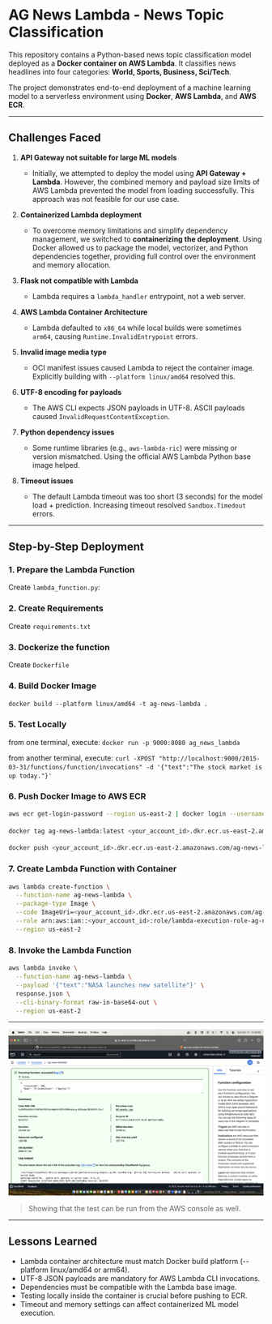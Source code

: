 # AG News Lambda - News Topic Classification

This repository contains a Python-based news topic classification model deployed as a **Docker container on AWS Lambda**. It classifies news headlines into four categories: **World, Sports, Business, Sci/Tech**.  

The project demonstrates end-to-end deployment of a machine learning model to a serverless environment using **Docker**, **AWS Lambda**, and **AWS ECR**.

---

## Challenges Faced
1. **API Gateway not suitable for large ML models**  
   - Initially, we attempted to deploy the model using **API Gateway + Lambda**. However, the combined memory and payload size limits of AWS Lambda prevented the model from loading successfully. This approach was not feasible for our use case.

2. **Containerized Lambda deployment**  
   - To overcome memory limitations and simplify dependency management, we switched to **containerizing the deployment**. Using Docker allowed us to package the model, vectorizer, and Python dependencies together, providing full control over the environment and memory allocation.

3. **Flask not compatible with Lambda**  
   - Lambda requires a `lambda_handler` entrypoint, not a web server.

4. **AWS Lambda Container Architecture**  
   - Lambda defaulted to `x86_64` while local builds were sometimes `arm64`, causing `Runtime.InvalidEntrypoint` errors.

5. **Invalid image media type**  
   - OCI manifest issues caused Lambda to reject the container image. Explicitly building with `--platform linux/amd64` resolved this.

6. **UTF-8 encoding for payloads**  
   - The AWS CLI expects JSON payloads in UTF-8. ASCII payloads caused `InvalidRequestContentException`.

7. **Python dependency issues**  
   - Some runtime libraries (e.g., `aws-lambda-ric`) were missing or version mismatched. Using the official AWS Lambda Python base image helped.

8. **Timeout issues**  
   - The default Lambda timeout was too short (3 seconds) for the model load + prediction. Increasing timeout resolved `Sandbox.Timedout` errors.

---

## Step-by-Step Deployment

### 1. Prepare the Lambda Function
Create `lambda_function.py`:

### 2. Create Requirements
Create `requirements.txt`

### 3. Dockerize the function
Create `Dockerfile`

### 4. Build Docker Image
```docker build --platform linux/amd64 -t ag-news-lambda .```

### 5. Test Locally
from one terminal, execute:
```docker run -p 9000:8080 ag_news_lambda```

from another terminal, execute:
```curl -XPOST "http://localhost:9000/2015-03-31/functions/function/invocations" -d '{"text":"The stock market is up today."}'```

### 6. Push Docker Image to AWS ECR
```bash
aws ecr get-login-password --region us-east-2 | docker login --username AWS --password-stdin <your_account_id>.dkr.ecr.us-east-2.amazonaws.com

docker tag ag-news-lambda:latest <your_account_id>.dkr.ecr.us-east-2.amazonaws.com/ag-news-lambda:latest

docker push <your_account_id>.dkr.ecr.us-east-2.amazonaws.com/ag-news-lambda:latest```
```
### 7. Create Lambda Function with Container
```bash
aws lambda create-function \
  --function-name ag-news-lambda \
  --package-type Image \
  --code ImageUri=<your_account_id>.dkr.ecr.us-east-2.amazonaws.com/ag-news-lambda:latest \
  --role arn:aws:iam::<your_account_id>:role/lambda-execution-role-ag-news \
  --region us-east-2
```
### 8. Invoke the Lambda Function
```bash
aws lambda invoke \
  --function-name ag-news-lambda \
  --payload '{"text":"NASA launches new satellite"}' \
  response.json \
  --cli-binary-format raw-in-base64-out \
  --region us-east-2
```
---

![AWS Lambda Console](images/AgNewsLambdaTestFunction.png)

> Showing that the test can be run from the AWS console as well.

---

## Lessons Learned

- Lambda container architecture must match Docker build platform (--platform linux/amd64 or arm64).
- UTF-8 JSON payloads are mandatory for AWS Lambda CLI invocations.
- Dependencies must be compatible with the Lambda base image.
- Testing locally inside the container is crucial before pushing to ECR.
- Timeout and memory settings can affect containerized ML model execution.





